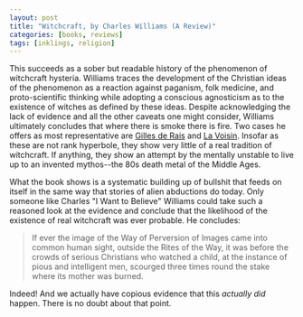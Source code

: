 ```yaml
---
layout: post
title: "Witchcraft, by Charles Williams (A Review)"
categories: [books, reviews]
tags: [inklings, religion]
---
```

This succeeds as a sober but readable history of the phenomenon of witchcraft hysteria. Williams traces the development of the Christian ideas of the phenomenon as a reaction against paganism, folk medicine, and proto-scientific thinking while adopting a conscious agnosticism as to the existence of witches as defined by these ideas. Despite acknowledging the lack of evidence and all the other caveats one might consider, Williams ultimately concludes that where there is smoke there is fire. Two cases he offers as most representative are [Gilles de Rais](http://en.wikipedia.org/wiki/Gilles_de_Rais) and [La Voisin](https://en.wikipedia.org/wiki/La_Voisin). Insofar as these are not rank hyperbole, they show very little of a real tradition of witchcraft. If anything, they show an attempt by the mentally unstable to live up to an invented mythos--the 80s death metal of the Middle Ages.

What the book shows is a systematic building up of bullshit that feeds on itself in the same way that stories of alien abductions do today. Only someone like Charles "I Want to Believe" Williams could take such a reasoned look at the evidence and conclude that the likelihood of the existence of real witchcraft was ever probable. He concludes:

> If ever the image of the Way of Perversion of Images came into common human sight, outside the Rites of the Way, it was before the crowds of serious Christians who watched a child, at the instance of pious and intelligent men, scourged three times round the stake where its mother was burned.

Indeed! And we actually have copious evidence that this _actually did_ happen. There is no doubt about that point.
